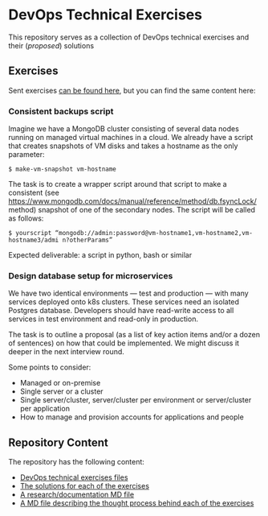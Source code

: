 # DevOps Technical Exercises

This repository serves as a collection of DevOps technical exercises and their (*proposed*) solutions

## Exercises

Sent exercises [can be found here](./files/), but you can find the same content here:

###  Consistent backups script

Imagine we have a MongoDB cluster consisting of several data nodes running on managed virtual machines in a cloud. We already have a script that creates snapshots of VM disks and takes a hostname as the only parameter:

```$ make-vm-snapshot vm-hostname```

The task is to create a wrapper script around that script to make a consistent (see https://www.mongodb.com/docs/manual/reference/method/db.fsyncLock/ method) snapshot of one of the secondary nodes. The script will be called as follows:

```$ yourscript “mongodb://admin:password@vm-hostname1,vm-hostname2,vm-hostname3/admi n?otherParams”```

Expected deliverable: a script in python, bash or similar

### Design database setup for microservices

We have two identical environments — test and production — with many services deployed onto k8s clusters. These services need an isolated Postgres database. Developers should have read-write access to all services in test environment and read-only in production.

The task is to outline a proposal (as a list of key action items and/or a dozen of sentences) on how that could be implemented. We might discuss it deeper in the next interview round.

Some points to consider:
- Managed or on-premise
- Single server or a cluster
- Single server/cluster, server/cluster per environment or server/cluster per application
- How to manage and provision accounts for applications and people

## Repository Content

The repository has the following content:
- [DevOps technical exercises files](./files/)
- [The solutions for each of the exercises](./solutions/README.md)
- [A research/documentation MD file](./research.md)
- [A MD file describing the thought process behind each of the exercises](./thinking.md)
